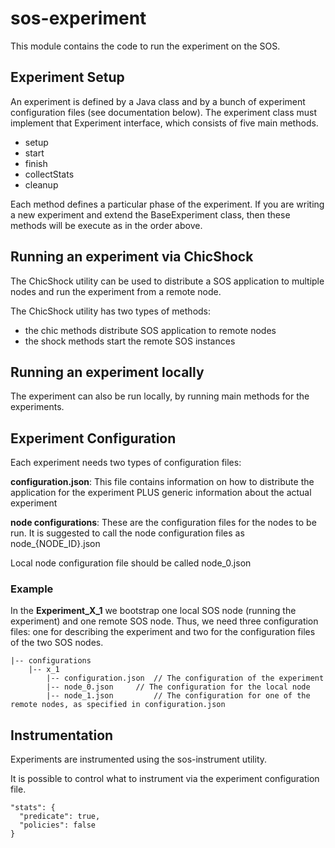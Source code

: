 # sos-experiment

This module contains the code to run the experiment on the SOS.

## Experiment Setup

An experiment is defined by a Java class and by a bunch of experiment configuration files (see documentation below).
The experiment class must implement that Experiment interface, which consists of five main methods.

- setup
- start
- finish
- collectStats
- cleanup

Each method defines a particular phase of the experiment.
If you are writing a new experiment and extend the BaseExperiment class, then these methods will be execute as in the order above.


## Running an experiment via ChicShock

The ChicShock utility can be used to distribute a SOS application to multiple nodes and run the experiment from a remote node.

The ChicShock utility has two types of methods:

- the chic methods distribute SOS application to remote nodes
- the shock methods start the remote SOS instances


## Running an experiment locally

The experiment can also be run locally, by running main methods for the experiments.


## Experiment Configuration

Each experiment needs two types of configuration files:

**configuration.json**: This file contains information on how to distribute the application for the experiment PLUS generic information about the actual experiment

**node configurations**: These are the configuration files for the nodes to be run. It is suggested to call the node configuration files as node_{NODE_ID}.json

Local node configuration file should be called node_0.json


### Example

In the **Experiment_X_1** we bootstrap one local SOS node (running the experiment) and one remote SOS node.
Thus, we need three configuration files: one for describing the experiment and two for the configuration files of the two SOS nodes.

```
|-- configurations
    |-- x_1
        |-- configuration.json  // The configuration of the experiment
        |-- node_0.json     // The configuration for the local node
        |-- node_1.json         // The configuration for one of the remote nodes, as specified in configuration.json
```

## Instrumentation

Experiments are instrumented using the sos-instrument utility.

It is possible to control what to instrument via the experiment configuration file.

```
"stats": {
  "predicate": true,
  "policies": false
}
```
